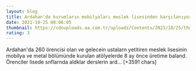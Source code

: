 ```yaml
--- 
layout: blog
title: Ardahan'da kurumların mobilyaları meslek lisesinden karşılanıyor
date: 2021-10-25 08:06:05
thumbnail: https://cdnuploads.aa.com.tr/uploads/Contents/2021/10/25/thumbs_b_c_ce0ca94baa5988f456a5724c3e76f548.jpg?v=112946
rating: 3
---
```

Ardahan'da 260 örencisi olan ve gelecein ustalarn yetitiren meslek lisesinin mobilya ve metal bölümünde kurulan atölyelerde 8 ay önce üretime baland.
Örenciler lisede snflarnda aldklar derslerin ard… [+3591 chars]